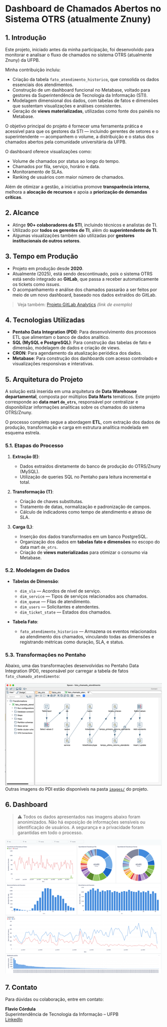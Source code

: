# Dashboard de Chamados Abertos no Sistema OTRS (atualmente Znuny)

## 1. Introdução

Este projeto, iniciado antes da minha participação, foi desenvolvido para monitorar e analisar o fluxo de chamados no sistema OTRS (atualmente Znuny) da UFPB. 

Minha contribuição incluiu:

- Criação da tabela `fato_atendimento_historico`, que consolida os dados essenciais dos atendimentos.
- Construção de um dashboard funcional no Metabase, voltado para gestores da Superintendência de Tecnologia da Informação (STI).
- Modelagem dimensional dos dados, com tabelas de fatos e dimensões que sustentam visualizações e análises consistentes.
- Geração de **views materializadas**, utilizadas como fonte dos painéis no Metabase.

O objetivo principal do projeto é fornecer uma ferramenta prática e acessível para que os gestores da STI — incluindo gerentes de setores e o superintendente — acompanhem o volume, a distribuição e o status dos chamados abertos pela comunidade universitária da UFPB.

O dashboard oferece visualizações como:

- Volume de chamados por status ao longo do tempo.
- Chamados por fila, serviço, horário e data.
- Monitoramento de SLAs.
- Ranking de usuários com maior número de chamados.

Além de otimizar a gestão, a iniciativa promove **transparência interna**, melhora a **alocação de recursos** e apoia a **priorização de demandas críticas**.

## 2. Alcance

- Atinge **90+ colaboradores da STI**, incluindo técnicos e analistas de TI.
- Utilizado por **todos os gerentes de TI**, além do **superintendente de TI**.
- Algumas visualizações também são utilizadas por **gestores institucionais de outros setores**.


## 3. Tempo em Produção

- Projeto em produção desde **2020**.
- Atualmente (2025), está sendo descontinuado, pois o sistema OTRS está sendo integrado ao **GitLab**, que passa a receber automaticamente os tickets como *issues*.
- O acompanhamento e análise dos chamados passarão a ser feitos por meio de um novo dashboard, baseado nos dados extraídos do GitLab.

> Veja também: [Projeto GitLab Analytics](https://github.com/cordulaflavio/gitlab-analytics) *(link de exemplo)*

## 4. Tecnologias Utilizadas

- **Pentaho Data Integration (PDI)**: Para desenvolvimento dos processos ETL que alimentam o banco de dados analítico.
- **SQL (MySQL e PostgreSQL)**: Para construção das tabelas de fato e dimensão, modelagem de dados e criação de views.
- **CRON**: Para agendamento da atualização periódica dos dados.
- **Metabase**: Para construção dos dashboards com acesso controlado e visualizações responsivas e interativas.

## 5. Arquitetura do Projeto

A solução está inserida em uma arquitetura de **Data Warehouse departamental**, composta por múltiplos **Data Marts** temáticos. Este projeto corresponde ao **data mart `dm_otrs`**, responsável por centralizar e disponibilizar informações analíticas sobre os chamados do sistema OTRS/Znuny.

O processo completo segue a abordagem **ETL**, com extração dos dados de produção, transformação e carga em estrutura analítica modelada em esquema estrela.

### 5.1. Etapas do Processo

1. **Extração (E)**:
   - Dados extraídos diretamente do banco de produção do OTRS/Znuny (MySQL).
   - Utilização de queries SQL no Pentaho para leitura incremental e total.

2. **Transformação (T)**:
   - Criação de chaves substitutas.
   - Tratamento de datas, normalização e padronização de campos.
   - Cálculo de indicadores como tempo de atendimento e atraso de SLA.

3. **Carga (L)**:
   - Inserção dos dados transformados em um banco PostgreSQL.
   - Organização dos dados em **tabelas fato e dimensões** no escopo do data mart `dm_otrs`.
   - Criação de **views materializadas** para otimizar o consumo via Metabase.

### 5.2. Modelagem de Dados

- **Tabelas de Dimensão**:
  - `dim_sla` — Acordos de nível de serviço.
  - `dim_service` — Tipos de serviços relacionados aos chamados.
  - `dim_queue` — Filas de atendimento.
  - `dim_users` — Solicitantes e atendentes.
  - `dim_ticket_state` — Estados dos chamados.

- **Tabela Fato**:
  - `fato_atendimento_historico` — Armazena os eventos relacionados ao atendimento dos chamados, vinculando todas as dimensões e registrando métricas como duração, SLA, e status.

### 5.3. Transformações no Pentaho

Abaixo, uma das transformações desenvolvidas no Pentaho Data Integration (PDI), responsável por carregar a tabela de fatos `fato_chamado_atendimento`:

![Transformação fato_chamado_atendimento](https://github.com/cordulaflavio/OTRS-Data-Analytics/blob/main/images/Pentaho-03-fato_chamado_atendimento.png)
Outras imagens do PDI estão disponíveis na pasta [`images/`](images/) do projeto.

## 6. Dashboard

> ⚠️ Todos os dados apresentados nas imagens abaixo foram anonimizados. Não há exposição de informações sensíveis ou identificação de usuários. A segurança e a privacidade foram garantidas em todo o processo.

![Dashboard STI](https://github.com/cordulaflavio/OTRS-Data-Analytics/blob/main/images/Dashboard-OTRS-STI.png?raw=true)

## 7. Contato

Para dúvidas ou colaboração, entre em contato:

**Flavio Córdula**  
Superintendência de Tecnologia da Informação – UFPB  
[LinkedIn](https://www.linkedin.com/in/cordulaflavio)  
